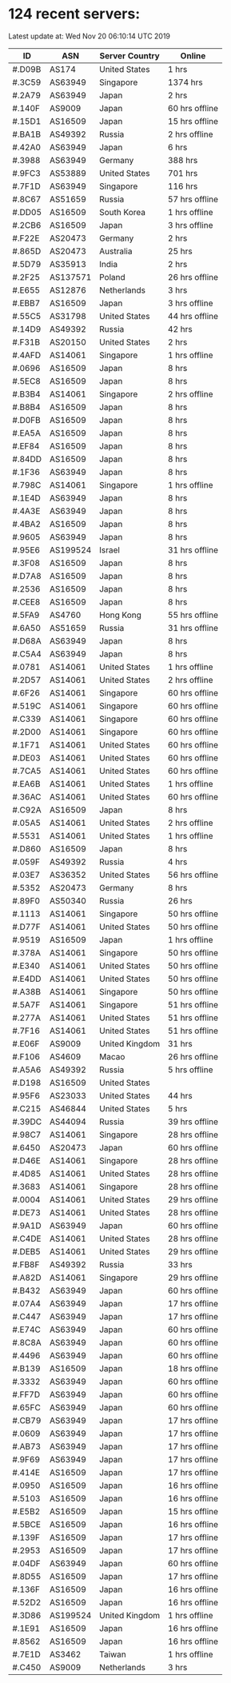 # 124 recent servers:

Latest update at: Wed Nov 20 06:10:14 UTC 2019

| ID | ASN | Server Country | Online |
| -- | --- | -------------- | ------ |
| #.D09B | AS174 | United States | 1 hrs |
| #.3C59 | AS63949 | Singapore | 1374 hrs |
| #.2A79 | AS63949 | Japan | 2 hrs |
| #.140F | AS9009 | Japan | 60 hrs offline |
| #.15D1 | AS16509 | Japan | 15 hrs offline |
| #.BA1B | AS49392 | Russia | 2 hrs offline |
| #.42A0 | AS63949 | Japan | 6 hrs |
| #.3988 | AS63949 | Germany | 388 hrs |
| #.9FC3 | AS53889 | United States | 701 hrs |
| #.7F1D | AS63949 | Singapore | 116 hrs |
| #.8C67 | AS51659 | Russia | 57 hrs offline |
| #.DD05 | AS16509 | South Korea | 1 hrs offline |
| #.2CB6 | AS16509 | Japan | 3 hrs offline |
| #.F22E | AS20473 | Germany | 2 hrs |
| #.865D | AS20473 | Australia | 25 hrs |
| #.5D79 | AS35913 | India | 2 hrs |
| #.2F25 | AS137571 | Poland | 26 hrs offline |
| #.E655 | AS12876 | Netherlands | 3 hrs |
| #.EBB7 | AS16509 | Japan | 3 hrs offline |
| #.55C5 | AS31798 | United States | 44 hrs offline |
| #.14D9 | AS49392 | Russia | 42 hrs |
| #.F31B | AS20150 | United States | 2 hrs |
| #.4AFD | AS14061 | Singapore | 1 hrs offline |
| #.0696 | AS16509 | Japan | 8 hrs |
| #.5EC8 | AS16509 | Japan | 8 hrs |
| #.B3B4 | AS14061 | Singapore | 2 hrs offline |
| #.B8B4 | AS16509 | Japan | 8 hrs |
| #.D0FB | AS16509 | Japan | 8 hrs |
| #.EA5A | AS16509 | Japan | 8 hrs |
| #.EF84 | AS16509 | Japan | 8 hrs |
| #.84DD | AS16509 | Japan | 8 hrs |
| #.1F36 | AS63949 | Japan | 8 hrs |
| #.798C | AS14061 | Singapore | 1 hrs offline |
| #.1E4D | AS63949 | Japan | 8 hrs |
| #.4A3E | AS63949 | Japan | 8 hrs |
| #.4BA2 | AS16509 | Japan | 8 hrs |
| #.9605 | AS63949 | Japan | 8 hrs |
| #.95E6 | AS199524 | Israel | 31 hrs offline |
| #.3F08 | AS16509 | Japan | 8 hrs |
| #.D7A8 | AS16509 | Japan | 8 hrs |
| #.2536 | AS16509 | Japan | 8 hrs |
| #.CEE8 | AS16509 | Japan | 8 hrs |
| #.5FA9 | AS4760 | Hong Kong | 55 hrs offline |
| #.6A50 | AS51659 | Russia | 31 hrs offline |
| #.D68A | AS63949 | Japan | 8 hrs |
| #.C5A4 | AS63949 | Japan | 8 hrs |
| #.0781 | AS14061 | United States | 1 hrs offline |
| #.2D57 | AS14061 | United States | 2 hrs offline |
| #.6F26 | AS14061 | Singapore | 60 hrs offline |
| #.519C | AS14061 | Singapore | 60 hrs offline |
| #.C339 | AS14061 | Singapore | 60 hrs offline |
| #.2D00 | AS14061 | Singapore | 60 hrs offline |
| #.1F71 | AS14061 | United States | 60 hrs offline |
| #.DE03 | AS14061 | United States | 60 hrs offline |
| #.7CA5 | AS14061 | United States | 60 hrs offline |
| #.EA6B | AS14061 | United States | 1 hrs offline |
| #.36AC | AS14061 | United States | 60 hrs offline |
| #.C92A | AS16509 | Japan | 8 hrs |
| #.05A5 | AS14061 | United States | 2 hrs offline |
| #.5531 | AS14061 | United States | 1 hrs offline |
| #.D860 | AS16509 | Japan | 8 hrs |
| #.059F | AS49392 | Russia | 4 hrs |
| #.03E7 | AS36352 | United States | 56 hrs offline |
| #.5352 | AS20473 | Germany | 8 hrs |
| #.89F0 | AS50340 | Russia | 26 hrs |
| #.1113 | AS14061 | Singapore | 50 hrs offline |
| #.D77F | AS14061 | United States | 50 hrs offline |
| #.9519 | AS16509 | Japan | 1 hrs offline |
| #.378A | AS14061 | Singapore | 50 hrs offline |
| #.E340 | AS14061 | United States | 50 hrs offline |
| #.E4DD | AS14061 | United States | 50 hrs offline |
| #.A38B | AS14061 | Singapore | 50 hrs offline |
| #.5A7F | AS14061 | Singapore | 51 hrs offline |
| #.277A | AS14061 | United States | 51 hrs offline |
| #.7F16 | AS14061 | United States | 51 hrs offline |
| #.E06F | AS9009 | United Kingdom | 31 hrs |
| #.F106 | AS4609 | Macao | 26 hrs offline |
| #.A5A6 | AS49392 | Russia | 5 hrs offline |
| #.D198 | AS16509 | United States | |
| #.95F6 | AS23033 | United States | 44 hrs |
| #.C215 | AS46844 | United States | 5 hrs |
| #.39DC | AS44094 | Russia | 39 hrs offline |
| #.98C7 | AS14061 | Singapore | 28 hrs offline |
| #.6450 | AS20473 | Japan | 60 hrs offline |
| #.D46E | AS14061 | Singapore | 28 hrs offline |
| #.4D85 | AS14061 | United States | 28 hrs offline |
| #.3683 | AS14061 | Singapore | 28 hrs offline |
| #.0004 | AS14061 | United States | 29 hrs offline |
| #.DE73 | AS14061 | United States | 28 hrs offline |
| #.9A1D | AS63949 | Japan | 60 hrs offline |
| #.C4DE | AS14061 | United States | 28 hrs offline |
| #.DEB5 | AS14061 | United States | 29 hrs offline |
| #.FB8F | AS49392 | Russia | 33 hrs |
| #.A82D | AS14061 | Singapore | 29 hrs offline |
| #.B432 | AS63949 | Japan | 60 hrs offline |
| #.07A4 | AS63949 | Japan | 17 hrs offline |
| #.C447 | AS63949 | Japan | 17 hrs offline |
| #.E74C | AS63949 | Japan | 60 hrs offline |
| #.8C8A | AS63949 | Japan | 60 hrs offline |
| #.4496 | AS63949 | Japan | 60 hrs offline |
| #.B139 | AS16509 | Japan | 18 hrs offline |
| #.3332 | AS63949 | Japan | 60 hrs offline |
| #.FF7D | AS63949 | Japan | 60 hrs offline |
| #.65FC | AS63949 | Japan | 60 hrs offline |
| #.CB79 | AS63949 | Japan | 17 hrs offline |
| #.0609 | AS63949 | Japan | 17 hrs offline |
| #.AB73 | AS63949 | Japan | 17 hrs offline |
| #.9F69 | AS63949 | Japan | 17 hrs offline |
| #.414E | AS16509 | Japan | 17 hrs offline |
| #.0950 | AS16509 | Japan | 16 hrs offline |
| #.5103 | AS16509 | Japan | 16 hrs offline |
| #.E5B2 | AS16509 | Japan | 15 hrs offline |
| #.5BCE | AS16509 | Japan | 16 hrs offline |
| #.139F | AS16509 | Japan | 17 hrs offline |
| #.2953 | AS16509 | Japan | 17 hrs offline |
| #.04DF | AS63949 | Japan | 60 hrs offline |
| #.8D55 | AS16509 | Japan | 17 hrs offline |
| #.136F | AS16509 | Japan | 16 hrs offline |
| #.52D2 | AS16509 | Japan | 16 hrs offline |
| #.3D86 | AS199524 | United Kingdom | 1 hrs offline |
| #.1E91 | AS16509 | Japan | 16 hrs offline |
| #.8562 | AS16509 | Japan | 16 hrs offline |
| #.7E1D | AS3462 | Taiwan | 1 hrs offline |
| #.C450 | AS9009 | Netherlands | 3 hrs |

